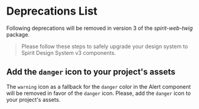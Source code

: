 # Deprecations List

Following deprecations will be removed in version 3 of the _spirit-web-twig_ package.

> Please follow these steps to safely upgrade your design system to Spirit Design System v3 components.

## Add the `danger` icon to your project's assets

The `warning` icon as a fallback for the `danger` color in the Alert component will be removed in favor of the `danger` icon.
Please, add the `danger` icon to your project's assets.
